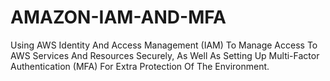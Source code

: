 # AMAZON-IAM-AND-MFA
Using AWS Identity And Access Management (IAM) To Manage Access To AWS Services And Resources Securely, As Well As Setting Up Multi-Factor Authentication (MFA) For Extra Protection Of The Environment.

